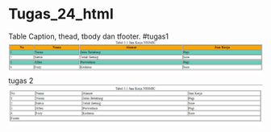 # Tugas_24_html
Table Caption, thead, tbody dan tfooter.
#tugas1
![tugas24](tg241.png)
tugas 2
![tugas24](tg242.png)

